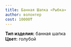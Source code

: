 ```yaml
---
title: Банная Шапка «Рыбка»
author: волонтер
cost: 10000₸
---
```

**Тип изделия:** банная шапка  
**Цвет:** голубой  